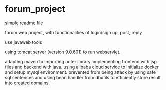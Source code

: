 # forum_project
simple readme file 

forum web project, with functionalities of login/sign up, post, reply

use javaweb tools

using tomcat server (version 9.0.601) to run webservlet.

adapting maven to importing outer library.
implementing frontend with jsp files and backend with java.
using alibaba cloud service to initialize docker and setup mysql environment.
prevented from being attack by using safe sql sentences and using bean handler from dbutils to efficiently store result into created domains.

